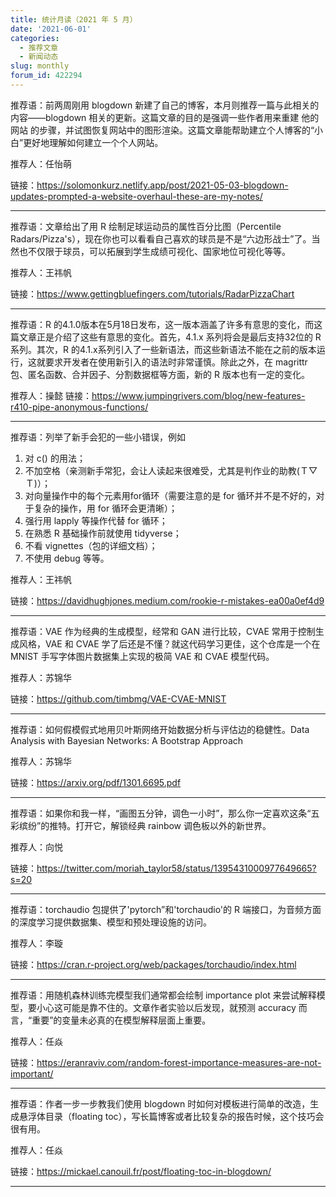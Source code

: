 ```yaml
---
title: 统计月读（2021 年 5 月）
date: '2021-06-01'
categories:
  - 推荐文章
  - 新闻动态
slug: monthly
forum_id: 422294
---
```


推荐语：前两周刚用 blogdown 新建了自己的博客，本月则推荐一篇与此相关的内容——blogdown 相关的更新。这篇文章的目的是强调一些作者用来重建 他的网站 的步骤，并试图恢复网站中的图形渲染。这篇文章能帮助建立个人博客的“小白”更好地理解如何建立一个个人网站。

推荐人：任怡萌

链接：https://solomonkurz.netlify.app/post/2021-05-03-blogdown-updates-prompted-a-website-overhaul-these-are-my-notes/

---

推荐语：文章给出了用 R 绘制足球运动员的属性百分比图（Percentile Radars/Pizza's），现在你也可以看看自己喜欢的球员是不是“六边形战士”了。当然也不仅限于球员，可以拓展到学生成绩可视化、国家地位可视化等等。

推荐人：王祎帆

链接：https://www.gettingbluefingers.com/tutorials/RadarPizzaChart

---

推荐语：R 的4.1.0版本在5月18日发布，这一版本涵盖了许多有意思的变化，而这篇文章正是介绍了这些有意思的变化。首先，4.1.x 系列将会是最后支持32位的 R 系列。其次，R 的4.1.x系列引入了一些新语法，而这些新语法不能在之前的版本运行，这就要求开发者在使用新引入的语法时非常谨慎。除此之外，在 magrittr 包、匿名函数、合并因子、分割数据框等方面，新的 R 版本也有一定的变化。

推荐人：操懿
链接：https://www.jumpingrivers.com/blog/new-features-r410-pipe-anonymous-functions/

---

推荐语：列举了新手会犯的一些小错误，例如
1. 对 c() 的用法；
2. 不加空格（亲测新手常犯，会让人读起来很难受，尤其是判作业的助教(Ｔ▽Ｔ)）；
3. 对向量操作中的每个元素用for循环（需要注意的是 for 循环并不是不好的，对于复杂的操作，用 for 循环会更清晰）；
4. 强行用 lapply 等操作代替 for 循环；
5. 在熟悉 R 基础操作前就使用 tidyverse；
6. 不看 vignettes（包的详细文档）；
7. 不使用 debug 等等。

推荐人：王祎帆

链接：https://davidhughjones.medium.com/rookie-r-mistakes-ea00a0ef4d9

---

推荐语：VAE 作为经典的生成模型，经常和 GAN 进行比较，CVAE 常用于控制生成风格，VAE 和 CVAE 学了后还是不懂？就这代码学习更佳，这个仓库是一个在 MNIST 手写字体图片数据集上实现的极简 VAE 和 CVAE 模型代码。

推荐人：苏锦华

链接：https://github.com/timbmg/VAE-CVAE-MNIST

---

推荐语：如何假模假式地用贝叶斯网络开始数据分析与评估边的稳健性。Data Analysis with Bayesian Networks: A Bootstrap Approach

推荐人：苏锦华

链接：https://arxiv.org/pdf/1301.6695.pdf

---

推荐语：如果你和我一样，“画图五分钟，调色一小时”，那么你一定喜欢这条“五彩缤纷”的推特。打开它，解锁经典 rainbow 调色板以外的新世界。

推荐人：向悦

链接：https://twitter.com/moriah_taylor58/status/1395431000977649665?s=20

---

推荐语：torchaudio 包提供了'pytorch”和'torchaudio'的 R 端接口，为音频方面的深度学习提供数据集、模型和预处理设施的访问。

推荐人：李璇

链接：https://cran.r-project.org/web/packages/torchaudio/index.html

---

推荐语：用随机森林训练完模型我们通常都会绘制 importance plot 来尝试解释模型，要小心这可能是靠不住的。文章作者实验以后发现，就预测 accuracy 而言，“重要”的变量未必真的在模型解释层面上重要。

推荐人：任焱

链接：https://eranraviv.com/random-forest-importance-measures-are-not-important/

---

推荐语：作者一步一步教我们使用 blogdown 时如何对模板进行简单的改造，生成悬浮体目录（floating toc），写长篇博客或者比较复杂的报告时候，这个技巧会很有用。

推荐人：任焱

链接：https://mickael.canouil.fr/post/floating-toc-in-blogdown/

---
